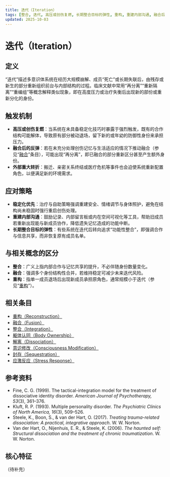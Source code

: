 ```yaml
---
title: 迭代（Iteration）
tags: [整合, 迭代, 高压或创伤复燃, 长期整合目标的弹性, 重构, 重建内部沟通, 融合后的反弹, 系统体验与机制]
updated: 2025-10-03
---
```


# 迭代（Iteration）

## 定义

“迭代”描述多意识体系统在经历大规模崩解、成员“死亡”或长期失联后，由残存或新生的部分重新组织前台与内部结构的过程。临床文献中常用“再分离”“重新隔离”“重编组”等概念解释类似现象，即在高度压力或治疗失衡后出现新的部份或重新分化的身份。

## 触发机制

- **高压或创伤复燃**：当系统在未具备稳定化技巧时暴露于强烈触发，既有的合作结构可能解体，导致原有部分被动退场，留下新的或年幼的防御性身份来承担压力。
- **融合后的反弹**：若在未充分处理创伤记忆与生活适应的情况下推动融合（参见“[融合](entries/Fusion.md)”条目），可能出现“再分离”，即已融合的部分重新区分甚至产生额外身份。
- **外部重大转折**：搬迁、亲密关系终结或医疗危机等事件也会迫使系统重新配置角色，以便满足新的环境需求。

## 应对策略

- **稳定化优先**：治疗与自助策略强调重建安全、情绪调节与身体照护，避免在结构尚未稳固时强行重启创伤处理。
- **重建内部沟通**：鼓励记录、内部留言板或内在空间可视化等工具，帮助旧成员若重新出现能与新成员协作，降低遗失记忆造成的功能中断。
- **长期整合目标的弹性**：有些系统在迭代后转向追求“功能性整合”，即强调合作与信息共享，而非恢复原有成员名单。

## 与相关概念的区分

- **整合**：广义上指内部合作与记忆共享的提升，不必伴随身份数量变化。
- **融合**：强调多个身份结构性合并，若维持稳定可减少未来迭代风险。
- **重构**：指单一成员退场后出现新成员承担原角色，通常规模小于迭代（参见“[重构](entries/Reconstruction.md)”）。

## 相关条目

- [重构（Reconstruction）](/entries/Reconstruction.md)
- [融合（Fusion）](/entries/Fusion.md)
- [整合（Integration）](/entries/Integration.md)
- [躯体认同（Body Ownership）](/entries/Body-Ownership.md)
- [解离（Dissociation）](/entries/Dissociation.md)
- [意识修改（Consciousness Modification）](/entries/Consciousness-Modification.md)
- [封存（Sequestration）](/entries/Sequestration.md)
- [应激反应（Stress Response）](/entries/Stress-Response.md)

## 参考资料

- Fine, C. G. (1999). The tactical-integration model for the treatment of dissociative identity disorder. *American Journal of Psychotherapy, 53*(3), 361–376.
- Kluft, R. P. (1993). Multiple personality disorder. *The Psychiatric Clinics of North America, 16*(3), 509–526.
- Steele, K., Boon, S., & van der Hart, O. (2017). *Treating trauma-related dissociation: A practical, integrative approach*. W. W. Norton.
- Van der Hart, O., Nijenhuis, E. R., & Steele, K. (2006). *The haunted self: Structural dissociation and the treatment of chronic traumatization*. W. W. Norton.

## 核心特征

（待补充）
